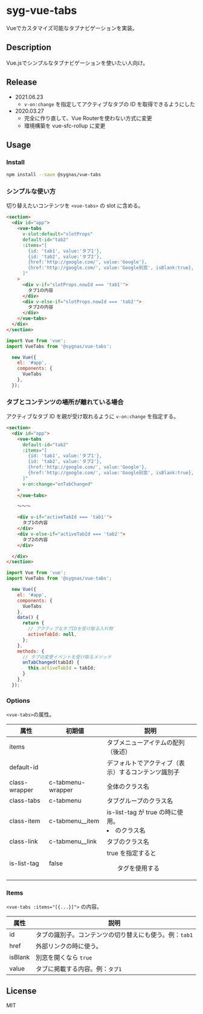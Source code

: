 # syg-vue-tabs

Vueでカスタマイズ可能なタブナビゲーションを実装。

## Description
Vue.jsでシンプルなタブナビゲーションを使いたい人向け。


## Release

- 2021.06.23
  - `v-on:change` を指定してアクティブなタブの ID を取得できるようにした
- 2020.03.27
  - 完全に作り直して、Vue Routerを使わない方式に変更
  - 環境構築を vue-sfc-rollup に変更

## Usage

### Install

```sh
npm install --save @sygnas/vue-tabs
```

### シンプルな使い方

切り替えたいコンテンツを `<vue-tabs>` の slot に含める。

```html
<section>
  <div id="app">
    <vue-tabs
      v-slot:default="slotProps"
      default-id="tab2"
      :items="[
        {id: 'tab1', value:'タブ1'},
        {id: 'tab2', value:'タブ2'},
        {href:'http://google.com/', value:'Google'},
        {href:'http://google.com/', value:'Google別窓', isBlank:true},
      ]"
    >
      <div v-if="slotProps.nowId === 'tab1'">
        タブ1の内容
      </div>
      <div v-else-if="slotProps.nowId === 'tab2'">
        タブ2の内容
      </div>
    </vue-tabs>
  </div>
</section>
```

```javascript
import Vue from 'vue';
import VueTabs from '@sygnas/vue-tabs';

  new Vue({
    el: '#app',
    components: {
      VueTabs
    },
  });
```


### タブとコンテンツの場所が離れている場合

アクティブなタブ ID を親が受け取れるように `v-on:change` を指定する。

```html
<section>
  <div id="app">
    <vue-tabs
      default-id="tab2"
      :items="[
        {id: 'tab1', value:'タブ1'},
        {id: 'tab2', value:'タブ2'},
        {href:'http://google.com/', value:'Google'},
        {href:'http://google.com/', value:'Google別窓', isBlank:true},
      ]"
      v-on:change="onTabChanged"
    >
    </vue-tabs>

    〜〜〜

    <div v-if="activeTabId === 'tab1'">
      タブ1の内容
    </div>
    <div v-else-if="activeTabId === 'tab2'">
      タブ2の内容
    </div>

  </div>
</section>
```

```javascript
import Vue from 'vue';
import VueTabs from '@sygnas/vue-tabs';

  new Vue({
    el: '#app',
    components: {
      VueTabs
    },
    data() {
      return {
        // アクティブなタブIDを受け取る入れ物
        activeTabId: null,
      };
    },
    methods: {
      // タブの変更イベントを受け取るメソッド
      onTabChanged(tabId) {
        this.activeTabId = tabId;
      }
    },
  });
```




### Options

`<vue-tabs>`の属性。

| 属性 | 初期値 | 説明 |
| --- | --- | --- |
| items |  | タブメニューアイテムの配列（後述） |
| default-id |  | デフォルトでアクティブ（表示）するコンテンツ識別子 |
| class-wrapper | c-tabmenu-wrapper | 全体のクラス名 |
| class-tabs | c-tabmenu | タブグループのクラス名 |
| class-item | c-tabmenu__item | is-list-tag が true の時に使用。<li> のクラス名 |
| class-link | c-tabmenu__link | タブのクラス名 |
| is-list-tag | false | true を指定すると <ul> タグを使用する |

### Items

`<vue-tabs :items="[{...}]">` の内容。

| 属性 | 説明 |
| --- | --- |
| id | タブの識別子。コンテンツの切り替えにも使う。例：`tab1` |
| href | 外部リンクの時に使う。 |
| isBlank | 別窓を開くなら `true` |
| value | タブに掲載する内容。例：`タブ1` |


## License
MIT